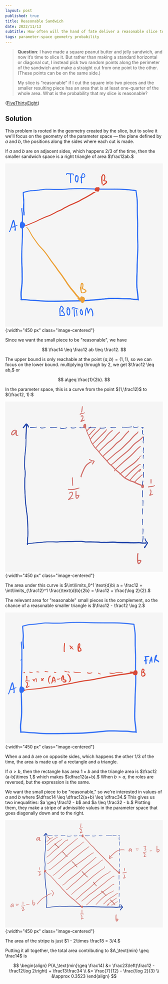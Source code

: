 ```yaml
---
layout: post
published: true
title: Reasonable Sandwich
date: 2022/11/13
subtitle: How often will the hand of fate deliver a reasonable slice to the undercard?
tags: parameter-space geometry probability
---
```


>**Question**: I have made a square peanut butter and jelly sandwich, and now it’s time to slice it. But rather than making a standard horizontal or diagonal cut, I instead pick two random points along the perimeter of the sandwich and make a straight cut from one point to the other. (These points can be on the same side.)
>
>My slice is “reasonable” if I cut the square into two pieces and the smaller resulting piece has an area that is at least one-quarter of the whole area. What is the probability that my slice is reasonable?

<!--more-->

([FiveThirtyEight](https://fivethirtyeight.com/features/can-you-knock-down-the-gates/))

## Solution

This problem is rooted in the geometry created by the slice, but to solve it we'll focus on the geometry of the parameter space — the plane defined by $a$ and $b,$ the positions along the sides where each cut is made.

If $a$ and $b$ are on adjacent sides, which happens $2/3$ of the time, then the smaller sandwich space is a right triangle of area $\frac12ab.$ 

![](/img/2022-11-11-adjacent-sides.png){:width="450 px" class="image-centered"}

Since we want the small piece to be "reasonable", we have

$$ \frac14 \leq \frac12 ab \leq \frac12. $$

The upper bound is only reachable at the point $(a,b) = (1,1),$ so we can focus on the lower bound. multiplying through by $2,$ we get $\frac12 \leq ab,$ or

$$ a\geq \frac{1}{2b}. $$

In the parameter space, this is a curve from the point $(1,\frac12)$ to $(\frac12, 1):$ 

![](/img/2022-11-11-first-area.png){:width="450 px" class="image-centered"}

The area under this curve is $\int\limits_0^1 \text{d}b\ a = \frac12 + \int\limits_{\frac12}^1 \frac{\text{d}b}{2b} = \frac12 + \frac{\log 2}{2}.$ 

The relevant area for "reasonable" small pieces is the complement, so the chance of a reasonable smaller triangle is $\frac12 - \frac12 \log 2.$

![](/img/2022-11-11-far-side-diagram.png){:width="450 px" class="image-centered"}

When $a$ and $b$ are on opposite sides, which happens the other $1/3$ of the time, the area is made up of a rectangle and a triangle. 

If $a > b,$ then the rectangle has area $1\times b$ and the triangle area is $\frac12 (a-b)\times 1,$ which makes $\dfrac12(a+b).$ When $b > a,$ the roles are reversed, but the expression is the same. 

We want the small piece to be "reasonable," so we're interested in values of $a$ and $b$ where $\dfrac14 \leq \dfrac12(a+b) \leq \dfrac34.$ This gives us two inequalities: $a \geq \frac12 - b$ and $a \leq \frac32 - b.$ Plotting them, they make a stripe of admissible values in the parameter space that goes diagonally down and to the right. 

![](/img/2022-11-11-second-area.png){:width="450 px" class="image-centered"}

<!-- for every pair $(a,b)$ that satisfies this, there is a corresponding pair $(a^\prime, b^\prime) = (1-a, 1-b)$ that also satisfy it.  -->
The area of the stripe is just $1 - 2\times \frac18 = 3/4.$ 

Putting it all together, the total area contributing to $A_\text{min} \geq \frac14$ is 

$$ 
  \begin{align}
    P(A_\text{min}\geq \frac14) &= \frac23\left(\frac12 - \frac12\log 2\right) + \frac13\frac34 \\
    &= \frac{7}{12} - \frac{\log 2}{3} \\
    &\approx 0.3523 
  \end{align}
$$





<br>

